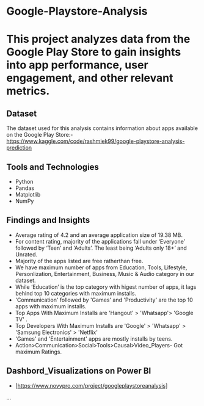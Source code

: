 # Google-Playstore-Analysis

# This project analyzes data from the Google Play Store to gain insights into app performance, user engagement, and other relevant metrics.

## Dataset
The dataset used for this analysis contains information about apps available on the Google Play Store:-
https://www.kaggle.com/code/rashmiek99/google-playstore-analysis-prediction

## Tools and Technologies
- Python
- Pandas
- Matplotlib
- NumPy

## Findings and Insights
- Average rating of 4.2 and an average application size of 19.38 MB.
- For content rating, majority of the applications fall under ‘Everyone’ followed by ‘Teen’ and ‘Adults’. The least being ‘Adults only 18+’ and Unrated.
- Majority of the apps listed are free ratherthan free.
- We have maximum number of apps from Education, Tools, Lifestyle, Personlization, Entertainment, Business, Music & Audio category in our dataset.
- While ‘Education’ is the top category with higest number of apps, it lags behind top 10 categories with maximum installs.
- 'Communication' followed by 'Games' and 'Productivity' are the top 10 apps with maximum installs.
- Top Apps With Maximum Installs are 'Hangout' > 'Whatsapp'> 'Google TV' .
- Top Developers With Maximum Installs are 'Google' > 'Whatsapp' > 'Samsung Electronics' > 'Netflix'
- 'Games' and 'Entertainment' apps are mostly installs by teens.
- Action>Communication>Social>Tools>Causal>Video_Players- Got maximum Ratings.
​

## Dashbord_Visualizations on Power BI
- [https://www.novypro.com/project/googleplaystoreanalysis]

...
